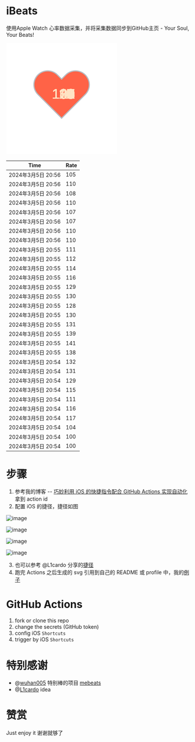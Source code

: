 # iBeats
使用Apple Watch 心率数据采集，并将采集数据同步到GitHub主页 - Your Soul, Your Beats!

![](./files/heart.svg)

<!--START_SECTION:my_heart_rate-->
| Time | Rate | 
 | ---- | ---- | 
| 2024年3月5日 20:56 | 105 |
| 2024年3月5日 20:56 | 110 |
| 2024年3月5日 20:56 | 108 |
| 2024年3月5日 20:56 | 110 |
| 2024年3月5日 20:56 | 107 |
| 2024年3月5日 20:56 | 107 |
| 2024年3月5日 20:56 | 110 |
| 2024年3月5日 20:56 | 110 |
| 2024年3月5日 20:55 | 111 |
| 2024年3月5日 20:55 | 112 |
| 2024年3月5日 20:55 | 114 |
| 2024年3月5日 20:55 | 116 |
| 2024年3月5日 20:55 | 129 |
| 2024年3月5日 20:55 | 130 |
| 2024年3月5日 20:55 | 128 |
| 2024年3月5日 20:55 | 130 |
| 2024年3月5日 20:55 | 131 |
| 2024年3月5日 20:55 | 139 |
| 2024年3月5日 20:55 | 141 |
| 2024年3月5日 20:55 | 138 |
| 2024年3月5日 20:54 | 132 |
| 2024年3月5日 20:54 | 131 |
| 2024年3月5日 20:54 | 129 |
| 2024年3月5日 20:54 | 115 |
| 2024年3月5日 20:54 | 111 |
| 2024年3月5日 20:54 | 116 |
| 2024年3月5日 20:54 | 117 |
| 2024年3月5日 20:54 | 104 |
| 2024年3月5日 20:54 | 100 |
| 2024年3月5日 20:54 | 100 |

<!--END_SECTION:my_heart_rate-->

# 步骤
1. 参考我的博客 -- [巧妙利用 iOS 的快捷指令配合 GitHub Actions 实现自动化](https://github.com/yihong0618/gitblog/issues/198) 拿到 action id
2. 配置 iOS 的捷径，捷径如图

![image](https://user-images.githubusercontent.com/15976103/122154218-0db0b480-ce97-11eb-93bb-5aec07c558dc.png)

![image](https://user-images.githubusercontent.com/15976103/122154236-186b4980-ce97-11eb-8e4b-70551a0391ae.png)

![image](https://user-images.githubusercontent.com/15976103/122154268-2d47dd00-ce97-11eb-902e-3acf292265a9.png)

![image](https://user-images.githubusercontent.com/15976103/122174055-fa144680-ceb4-11eb-9be2-3eb83cd516f7.png)

3. 也可以参考 @L1cardo 分享的[捷径](https://www.icloud.com/shortcuts/6ab6047b459c41ad822ad6b94b1c03d4)
4. 跑完 Actions 之后生成的 svg 引用到自己的 README 或 profile 中，我的[例子](https://github.com/yihong0618) 

# GitHub Actions

1. fork or clone this repo
2. change the secrets (GitHub token)
3. config iOS `Shortcuts` 
4. trigger by iOS `Shortcuts`

# 特别感谢
- @[wuhan005](https://github.com/wuhan005) 特别棒的项目 [mebeats](https://github.com/wuhan005/mebeats)
- @[L1cardo](https://github.com/L1cardo) idea

# 赞赏
Just enjoy it
谢谢就够了
